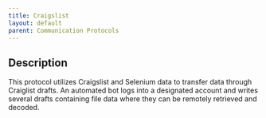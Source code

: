```yaml
---
title: Craigslist
layout: default
parent: Communication Protocols
---
```

## Description
This protocol utilizes Craigslist and Selenium data to transfer data through Craiglist drafts. An automated bot logs into a designated account and writes several drafts containing file data where they can be remotely retrieved and decoded. 